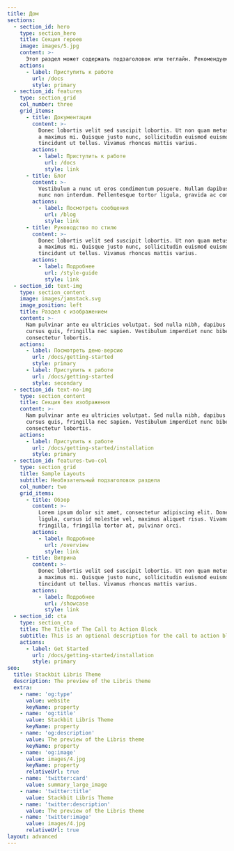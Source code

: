 ```yaml
---
title: Дом
sections:
  - section_id: hero
    type: section_hero
    title: Секция героев
    image: images/5.jpg
    content: >-
      Этот раздел может содержать подзаголовок или теглайн. Рекомендуемая длина составляет от одного до трех предложений, но может быть изменено по вашему желанию.
    actions:
      - label: Приступить к работе
        url: /docs
        style: primary
  - section_id: features
    type: section_grid
    col_number: three
    grid_items:
      - title: Документация
        content: >-
          Donec lobortis velit sed suscipit lobortis. Ut non quam metus. Nullam
          a maximus mi. Quisque justo nunc, sollicitudin euismod euismod at,
          tincidunt ut tellus. Vivamus rhoncus mattis varius.
        actions:
          - label: Приступить к работе
            url: /docs
            style: link
      - title: Блог
        content: >-
          Vestibulum a nunc ut eros condimentum posuere. Nullam dapibus quis
          nunc non interdum. Pellentesque tortor ligula, gravida ac commodo eu.
        actions:
          - label: Посмотреть сообщения
            url: /blog
            style: link
      - title: Руководство по стилю
        content: >-
          Donec lobortis velit sed suscipit lobortis. Ut non quam metus. Nullam
          a maximus mi. Quisque justo nunc, sollicitudin euismod euismod at,
          tincidunt ut tellus. Vivamus rhoncus mattis varius.
        actions:
          - label: Подробнее
            url: /style-guide
            style: link
  - section_id: text-img
    type: section_content
    image: images/jamstack.svg
    image_position: left
    title: Раздел с изображением
    content: >-
      Nam pulvinar ante eu ultricies volutpat. Sed nulla nibh, dapibus sit amet
      cursus quis, fringilla nec sapien. Vestibulum imperdiet nunc bibendum
      consectetur lobortis.
    actions:
      - label: Посмотреть демо-версию
        url: /docs/getting-started
        style: primary
      - label: Приступить к работе
        url: /docs/getting-started
        style: secondary
  - section_id: text-no-img
    type: section_content
    title: Секция без изображения
    content: >-
      Nam pulvinar ante eu ultricies volutpat. Sed nulla nibh, dapibus sit amet
      cursus quis, fringilla nec sapien. Vestibulum imperdiet nunc bibendum
      consectetur lobortis.
    actions:
      - label: Приступить к работе
        url: /docs/getting-started/installation
        style: primary
  - section_id: features-two-col
    type: section_grid
    title: Sample Layouts
    subtitle: Необязательный подзаголовок раздела
    col_number: two
    grid_items:
      - title: Обзор
        content: >-
          Lorem ipsum dolor sit amet, consectetur adipiscing elit. Donec nisl
          ligula, cursus id molestie vel, maximus aliquet risus. Vivamus in nibh
          fringilla, fringilla tortor at, pulvinar orci.
        actions:
          - label: Подробнее
            url: /overview
            style: link
      - title: Витрина
        content: >-
          Donec lobortis velit sed suscipit lobortis. Ut non quam metus. Nullam
          a maximus mi. Quisque justo nunc, sollicitudin euismod euismod at,
          tincidunt ut tellus. Vivamus rhoncus mattis varius.
        actions:
          - label: Подробнее
            url: /showcase
            style: link
  - section_id: cta
    type: section_cta
    title: The Title of The Call to Action Block
    subtitle: This is an optional description for the call to action block.
    actions:
      - label: Get Started
        url: /docs/getting-started/installation
        style: primary
seo:
  title: Stackbit Libris Theme
  description: The preview of the Libris theme
  extra:
    - name: 'og:type'
      value: website
      keyName: property
    - name: 'og:title'
      value: Stackbit Libris Theme
      keyName: property
    - name: 'og:description'
      value: The preview of the Libris theme
      keyName: property
    - name: 'og:image'
      value: images/4.jpg
      keyName: property
      relativeUrl: true
    - name: 'twitter:card'
      value: summary_large_image
    - name: 'twitter:title'
      value: Stackbit Libris Theme
    - name: 'twitter:description'
      value: The preview of the Libris theme
    - name: 'twitter:image'
      value: images/4.jpg
      relativeUrl: true
layout: advanced
---
```

